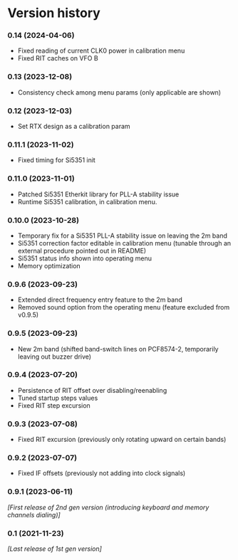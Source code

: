 
# Version history

### 0.14 (2024-04-06)
- Fixed reading of current CLK0 power in calibration menu
- Fixed RIT caches on VFO B

### 0.13 (2023-12-08)
- Consistency check among menu params (only applicable are shown)

### 0.12 (2023-12-03)
- Set RTX design as a calibration param

### 0.11.1 (2023-11-02)
- Fixed timing for Si5351 init

### 0.11.0 (2023-11-01)
- Patched Si5351 Etherkit library for PLL-A stability issue
- Runtime Si5351 calibration, in calibration menu.

### 0.10.0 (2023-10-28)
- Temporary fix for a Si5351 PLL-A stability issue on leaving the 2m band
- Si5351 correction factor editable in calibration menu (tunable through an external procedure pointed out in README)
- Si5351 status info shown into operating menu
- Memory optimization

### 0.9.6 (2023-09-23)
- Extended direct frequency entry feature to the 2m band
- Removed sound option from the operating menu (feature excluded from v0.9.5)

### 0.9.5 (2023-09-23)
- New 2m band (shifted band-switch lines on PCF8574-2, temporarily leaving out buzzer drive)

### 0.9.4 (2023-07-20)
- Persistence of RIT offset over disabling/reenabling
- Tuned startup steps values
- Fixed RIT step excursion

### 0.9.3 (2023-07-08)
- Fixed RIT excursion (previously only rotating upward on certain bands)

### 0.9.2 (2023-07-07)
- Fixed IF offsets (previously not adding into clock signals)

### 0.9.1 (2023-06-11)
*[First release of 2nd gen version (introducing keyboard and memory channels dialing)]*

### 0.1 (2021-11-23)
*[Last release of 1st gen version]*

